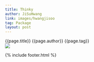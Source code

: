 ```yaml
---
title: Thinky
author: JiSuHwang
link: images/hwangjisoo
tag: Package
layout: post
---
```


<div class="deDep">
{{page.title}}
{{page.author}}
{{page.tag}}
</div>



<img src="{{site.baseurl}}/{{page.link}}1.png" class="deImg">


{% include footer.html %}
